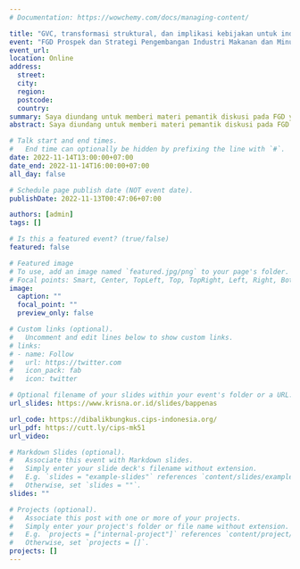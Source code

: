 ```yaml
---
# Documentation: https://wowchemy.com/docs/managing-content/

title: "GVC, transformasi struktural, dan implikasi kebijakan untuk industri makanan dan minuman di Indonesia"
event: "FGD Prospek dan Strategi Pengembangan Industri Makanan dan Minuman di Indonesia"
event_url: 
location: Online
address:
  street:
  city:
  region:
  postcode:
  country:
summary: Saya diundang untuk memberi materi pemantik diskusi pada FGD yang diadakan oleh Bappenas tentang bagaimana mendorong pertumbuhan industri makanan dan minuman di Indonesia.
abstract: Saya diundang untuk memberi materi pemantik diskusi pada FGD yang diadakan oleh Bappenas tentang bagaimana mendorong pertumbuhan industri makanan dan minuman di Indonesia.

# Talk start and end times.
#   End time can optionally be hidden by prefixing the line with `#`.
date: 2022-11-14T13:00:00+07:00
date_end: 2022-11-14T16:00:00+07:00
all_day: false

# Schedule page publish date (NOT event date).
publishDate: 2022-11-13T00:47:06+07:00

authors: [admin]
tags: []

# Is this a featured event? (true/false)
featured: false

# Featured image
# To use, add an image named `featured.jpg/png` to your page's folder. 
# Focal points: Smart, Center, TopLeft, Top, TopRight, Left, Right, BottomLeft, Bottom, BottomRight.
image:
  caption: ""
  focal_point: ""
  preview_only: false

# Custom links (optional).
#   Uncomment and edit lines below to show custom links.
# links:
# - name: Follow
#   url: https://twitter.com
#   icon_pack: fab
#   icon: twitter

# Optional filename of your slides within your event's folder or a URL.
url_slides: https://www.krisna.or.id/slides/bappenas

url_code: https://dibalikbungkus.cips-indonesia.org/
url_pdf: https://cutt.ly/cips-mk51
url_video: 

# Markdown Slides (optional).
#   Associate this event with Markdown slides.
#   Simply enter your slide deck's filename without extension.
#   E.g. `slides = "example-slides"` references `content/slides/example-slides.md`.
#   Otherwise, set `slides = ""`.
slides: ""

# Projects (optional).
#   Associate this post with one or more of your projects.
#   Simply enter your project's folder or file name without extension.
#   E.g. `projects = ["internal-project"]` references `content/project/deep-learning/index.md`.
#   Otherwise, set `projects = []`.
projects: []
---
```


